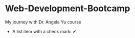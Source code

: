 # Web-Development-Bootcamp
 My journey with Dr. Angela Yu course
- A list item with a check mark: &#10004;
